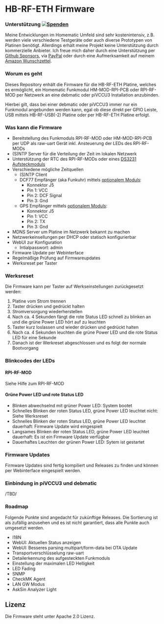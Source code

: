 # HB-RF-ETH Firmware

### Unterstützung [![Spenden](https://img.shields.io/badge/donate-PayPal-green.svg)](https://www.paypal.com/cgi-bin/webscr?cmd=_s-xclick&hosted_button_id=WUC7QU84EU7DA)
Meine Entwicklungen im Homematic Umfeld sind sehr kostenintensiv, z.B. werden viele verschiedene Testgeräte oder auch diverse Prototypen von Platinen benötigt. Allerdings erhält meine Projekt keine Unterstützung durch kommerzielle Anbieter. Ich freue mich daher durch eine Unterstützung per [Github Sponsors](https://github.com/sponsors/alexreinert), via [PayPal](https://www.paypal.com/cgi-bin/webscr?cmd=_s-xclick&hosted_button_id=WUC7QU84EU7DA) oder durch eine Aufmerksamkeit auf meinem [Amazon Wunschzettel](https://www.amazon.de/gp/registry/wishlist/3NNUQIQO20AAP/ref=nav_wishlist_lists_1).

### Worum es geht
Dieses Repository enhält die Firmware für die HB-RF-ETH Platine, welches es ermöglicht, ein Homematic Funkmodul HM-MOD-RPI-PCB oder RPI-RF-MOD per Netzwerk an eine debmatic oder piVCCU3 Installation anzubinden.

Hierbei gilt, dass bei einer debmatic oder piVCCU3 immer nur ein Funkmodul angebunden werden kann, egal ob diese direkt per GPIO Leiste, USB mittels HB-RF-USB(-2) Platine oder per HB-RF-ETH Platine erfolgt.

### Was kann die Firmware
* Bereitstellung des Funkmoduls RPI-RF-MOD oder HM-MOD-RPI-PCB per UDP als raw-uart Gerät inkl. Ansteuerung der LEDs des RPI-RF-MODs
* (S)NTP Server für die Verteilung der Zeit im lokalen Netzwerk
* Unterstützung der RTC des RPI-RF-MODs oder eines [DS3231 Aufsteckmoduls](https://www.amazon.de/ANGEEK-DS3231-Precision-Arduino-Raspberry/dp/B07WJSQ6M2)
* Verschiedene mögliche Zeitquellen
  * (S)NTP Client
  * DCF77 Empfänger (aka Funkuhr) mittels [optionalem Moduls](https://de.elv.com/elv-gehaeuse-fuer-externe-dcf-antenne-dcf-et1-komplettbausatz-ohne-dcf-modul-142883):
    * Konnektor J5
    * Pin 1: VCC
    * Pin 2: DCF Signal
    * Pin 3: Gnd
  * GPS Empfänger mittels [optionalem Moduls](https://www.amazon.de/AZDelivery-NEO-6M-GPS-baugleich-u-blox/dp/B01N38EMBF):
    * Konnektor J5
    * Pin 1: VCC
    * Pin 2: TX
    * Pin 3: Gnd
* MDNS Server um Platine im Netzwerk bekannt zu machen
* Netzwerkeinsellungen per DHCP oder statisch konfigurierbar
* WebUI zur Konfiguration
  * Intialpasswort: admin
* Firmware Update per Webinterface
* Regelmäßige Prüfung auf Firmwareupdates
* Werksreset per Taster

### Werksreset
Die Firmware kann per Taster auf Werkseinstellungen zurückgesetzt werden:
1. Platine vom Strom trennen
2. Taster drücken und gedrückt halten
3. Stromversorgung wiederherstellen
4. Nach ca. 4 Sekunden fängt die rote Status LED schnell zu blinken an und die grüne Power LED hört auf zu leuchten
5. Taster kurz loslassen und wieder drücken und gedrückt halten
6. Nach ca. 4 Sekunden leuchten die grüne Power LED und die rote Status LED für eine Sekunde
7. Danach ist der Werkreset abgeschlossen und es folgt der normale Bootvorgang

### Blinkcodes der LEDs
#### RPI-RF-MOD
Siehe Hilfe zum RPI-RF-MOD

#### Grüne Power LED und rote Status LED
* Blinken abwechselnd mit grüner Power LED: System bootet
* Schnelles Blinken der roten Status LED, grüne Power LED leuchtet nicht: Siehe Werksreset
* Schnelles Blinken der roten Status LED, grüne Power LED leuchtet dauerhaft: Firmware Update wird eingespielt
* Langsames Blinken der roten Status LED, grüne Power LED leuchtet dauerhaft: Es ist ein Firmware Update verfügbar
* Dauerhaftes Leuchten der grünen Power LED: Sytem ist gestartet

### Firmware Updates
Firmware Updates sind fertig kompiliert und Releases zu finden und können per Webinterface eingespielt werden.

### Einbindung in piVCCU3 und debmatic
/TBD/

### Roadmap
Folgende Punkte sind angedacht für zukünftige Releases. Die Sortierung ist als zufällig anzusehen und es ist nicht garantiert, dass alle Punkte auch umgesetzt werden.

* I18N
* WebUI: Aktuellen Status anzeigen
* WebUI: Besseres parsing multipart/form-data bei OTA Update
* Transportverschlüsselung raw-uart
* Detailerkennung des aufgesteckten Funkmoduls
* Einstellung der maximalen LED Helligkeit
* LED Fading
* SNMP
* CheckMK Agent
* LAN GW Modus
* AskSin Analyzer Light

## Lizenz
Die Firmware steht unter Apache 2.0 Lizenz.

